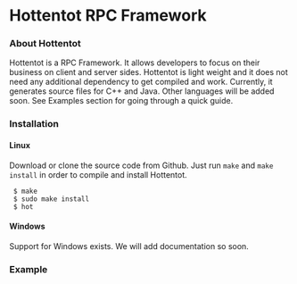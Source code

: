 # Hottentot RPC Framework
### About Hottentot
Hottentot is a RPC Framework. It allows developers to focus on their business on client and server sides. Hottentot is light weight and it does not need any additional dependency to get compiled and work. Currently, it generates source files for C++ and Java. Other languages will be added soon. See Examples section for going through a quick guide.

### Installation
#### Linux
Download or clone the source code from Github. Just run `make` and `make install` in order to compile and install Hottentot.

```shell
 $ make
 $ sudo make install
 $ hot
```

#### Windows

Support for Windows exists. We will add documentation so soon.

### Example
